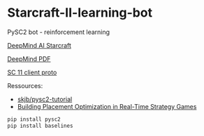 # Starcraft-II-learning-bot
PySC2 bot - reinforcement learning

[DeepMind AI Starcraft](https://deepmind.com/blog/deepmind-and-blizzard-open-starcraft-ii-ai-research-environment)


[DeepMind PDF](https://deepmind.com/documents/110/sc2le.pdf)


[SC 11 client proto](https://github.com/Blizzard/s2client-proto)


Ressources:
* [skjb/pysc2-tutorial](https://github.com/skjb/pysc2-tutorial)
* [Building Placement Optimization in Real-Time Strategy Games](https://www.aaai.org/ocs/index.php/AIIDE/AIIDE14/paper/viewFile/9050/9026)


``` python
pip install pysc2
pip install baselines
```
